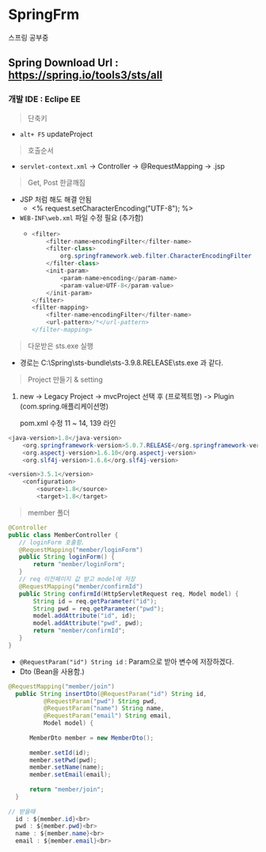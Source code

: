 # SpringFrm
스프링 공부중

Spring Download Url : https://spring.io/tools3/sts/all
------------

### 개발 IDE : Eclipe EE

> 단축키
 + `alt+ F5` updateProject

> 호출순서
 + `servlet-context.xml` -> Controller -> @RequestMapping -> .jsp

> Get, Post 한글깨짐
 * JSP 처럼 해도 해결 안됨
 	* <% request.setCharacterEncoding("UTF-8"); %>
 * `WEB-INF\web.xml` 파일 수정 필요 (추가함)
	  * ``` java 
		<filter>
			<filter-name>encodingFilter</filter-name>
			<filter-class>
				org.springframework.web.filter.CharacterEncodingFilter
			</filter-class>
			<init-param>
				<param-name>encoding</param-name>
				<param-value>UTF-8</param-value>
			</init-param>
		</filter>
		<filter-mapping>
			<filter-name>encodingFilter</filter-name>
			<url-pattern>/*</url-pattern>
		</filter-mapping> 
	    ```

> 다운받은 sts.exe 실행
 + 경로는 C:\Spring\sts-bundle\sts-3.9.8.RELEASE\sts.exe 과 같다.
 
> Project 만들기 & setting 
   1. new -> Legacy Project -> mvcProject 선택 후 (프로젝트명) -> Plugin (com.spring.애플리케이션명)

      pom.xml 수정 11 ~ 14, 139 라인
```java
<java-version>1.8</java-version>
	<org.springframework-version>5.0.7.RELEASE</org.springframework-version>
	<org.aspectj-version>1.6.10</org.aspectj-version>
	<org.slf4j-version>1.6.6</org.slf4j-version>

<version>3.5.1</version>
	<configuration>
	    <source>1.8</source>
	    <target>1.8</target>
```
 > member 폴더
 ```java
 @Controller
public class MemberController {
	// loginForm 호출함.
	@RequestMapping("member/loginForm")
	public String loginForm() {
		return "member/loginForm";
	}
	// req 이전페이지 값 받고 model에 저장	
	@RequestMapping("member/confirmId")
	public String confirmId(HttpServletRequest req, Model model) {
		String id = req.getParameter("id");
		String pwd = req.getParameter("pwd");
		model.addAttribute("id", id);
		model.addAttribute("pwd", pwd);
		return "member/confirmId";
	}
}
 ```
  + `@RequestParam("id") String id` : Param으로 받아 변수에 저장하겠다.
  + Dto (Bean을 사용함.)
  ```java
  @RequestMapping("member/join")
	public String insertDto(@RequestParam("id") String id,
			@RequestParam("pwd") String pwd,
			@RequestParam("name") String name,
			@RequestParam("email") String email,
			Model model) {
		
		MemberDto member = new MemberDto();
		
		member.setId(id);
		member.setPwd(pwd);
		member.setName(name);
		member.setEmail(email);
		
		return "member/join";
	}
	
  // 받을때
  	id : ${member.id}<br>
	pwd : ${member.pwd}<br>
	name : ${member.name}<br>
	email : ${member.email}<br>
  ```
